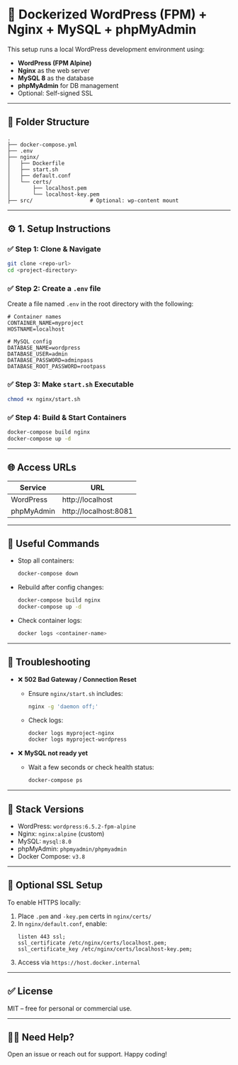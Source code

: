 # 🐳 Dockerized WordPress (FPM) + Nginx + MySQL + phpMyAdmin

This setup runs a local WordPress development environment using:

- **WordPress (FPM Alpine)**
- **Nginx** as the web server
- **MySQL 8** as the database
- **phpMyAdmin** for DB management
- Optional: Self-signed SSL

---

## 📁 Folder Structure

```
.
├── docker-compose.yml
├── .env
├── nginx/
│   ├── Dockerfile
│   ├── start.sh
│   ├── default.conf
│   └── certs/
│       ├── localhost.pem
│       └── localhost-key.pem
├── src/                  # Optional: wp-content mount
```

---

## ⚙️ 1. Setup Instructions

### ✅ Step 1: Clone & Navigate

```bash
git clone <repo-url>
cd <project-directory>
```

### ✅ Step 2: Create a `.env` file

Create a file named `.env` in the root directory with the following:

```dotenv
# Container names
CONTAINER_NAME=myproject
HOSTNAME=localhost

# MySQL config
DATABASE_NAME=wordpress
DATABASE_USER=admin
DATABASE_PASSWORD=adminpass
DATABASE_ROOT_PASSWORD=rootpass
```

### ✅ Step 3: Make `start.sh` Executable

```bash
chmod +x nginx/start.sh
```

### ✅ Step 4: Build & Start Containers

```bash
docker-compose build nginx
docker-compose up -d
```

---

## 🌐 Access URLs

| Service    | URL                   |
| ---------- | --------------------- |
| WordPress  | http://localhost      |
| phpMyAdmin | http://localhost:8081 |

---

## 🔧 Useful Commands

- Stop all containers:

  ```bash
  docker-compose down
  ```

- Rebuild after config changes:

  ```bash
  docker-compose build nginx
  docker-compose up -d
  ```

- Check container logs:
  ```bash
  docker logs <container-name>
  ```

---

## 🧪 Troubleshooting

- ❌ **502 Bad Gateway / Connection Reset**

  - Ensure `nginx/start.sh` includes:
    ```bash
    nginx -g 'daemon off;'
    ```
  - Check logs:
    ```bash
    docker logs myproject-nginx
    docker logs myproject-wordpress
    ```

- ❌ **MySQL not ready yet**
  - Wait a few seconds or check health status:
    ```bash
    docker-compose ps
    ```

---

## 🧰 Stack Versions

- WordPress: `wordpress:6.5.2-fpm-alpine`
- Nginx: `nginx:alpine` (custom)
- MySQL: `mysql:8.0`
- phpMyAdmin: `phpmyadmin/phpmyadmin`
- Docker Compose: `v3.8`

---

## 🔐 Optional SSL Setup

To enable HTTPS locally:

1. Place `.pem` and `-key.pem` certs in `nginx/certs/`
2. In `nginx/default.conf`, enable:
   ```nginx
   listen 443 ssl;
   ssl_certificate /etc/nginx/certs/localhost.pem;
   ssl_certificate_key /etc/nginx/certs/localhost-key.pem;
   ```
3. Access via `https://host.docker.internal`

---

## ✅ License

MIT – free for personal or commercial use.

---

## 🙋‍♂️ Need Help?

Open an issue or reach out for support. Happy coding!
